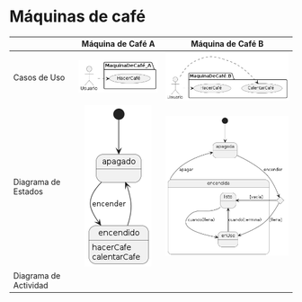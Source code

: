 # Máquinas de café

||Máquina de Café A|Máquina de Café B|
|-|:-:|:-:|
|Casos de Uso|![](/images/maquinaDeCafe_A_CdU.png)|![](/images/maquinaDeCafe_B_CdU.png)
|Diagrama de Estados|![](/images/maquinaDeCafe_A_DdE.png)|![](/images/maquinaDeCafe_B_DdE.png)|
|Diagrama de Actividad|